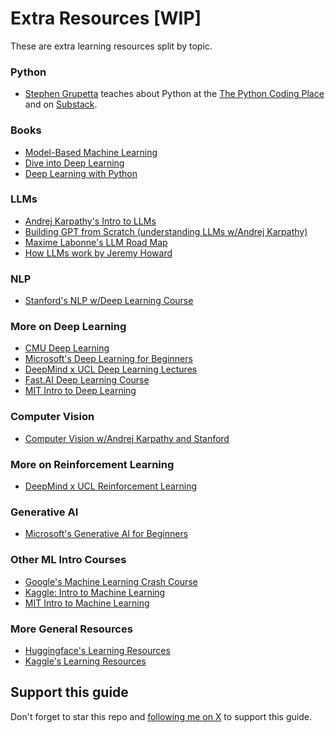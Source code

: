 # Extra Resources [WIP]

These are extra learning resources split by topic.

### Python

* [Stephen Grupetta](https://twitter.com/s_gruppetta_ct) teaches about Python at the [The Python Coding Place](https://thepythoncodingplace.com/) and on [Substack](https://www.thepythoncodingstack.com/).

### Books
* [Model-Based Machine Learning](https://mbmlbook.com/toc.html)
* [Dive into Deep Learning](https://d2l.ai/)
* [Deep Learning with Python](https://www.manning.com/books/deep-learning-with-python-second-edition?a_aid=keras&a_bid=76564dff)
### LLMs

* [Andrej Karpathy's Intro to LLMs](https://www.youtube.com/watch?v=zjkBMFhNj_g)
* [Building GPT from Scratch (understanding LLMs w/Andrej Karpathy)](https://www.youtube.com/watch?v=kCc8FmEb1nY)
* [Maxime Labonne's LLM Road Map](https://github.com/mlabonne/llm-course)
* [How LLMs work by Jeremy Howard](https://x.com/jeremyphoward/status/1707188542768865725?s=20)

### NLP

* [Stanford's NLP w/Deep Learning Course](https://www.youtube.com/playlist?list=PLoROMvodv4rMFqRtEuo6SGjY4XbRIVRd4)

### More on Deep Learning

* [CMU Deep Learning](https://www.youtube.com/playlist?list=PLp-0K3kfddPxRmjgjm0P1WT6H-gTqE8j9)
* [Microsoft's Deep Learning for Beginners](https://microsoft.github.io/Data-Science-For-Beginners/#/)
* [DeepMind x UCL Deep Learning Lectures](https://www.youtube.com/playlist?list=PLqYmG7hTraZDVH599EItlEWsUOsJbAodm)
* [Fast.AI Deep Learning Course](https://course.fast.ai/)
* [MIT Intro to Deep Learning](https://www.youtube.com/playlist?list=PLtBw6njQRU-rwp5__7C0oIVt26ZgjG9NI)

### Computer Vision
* [Computer Vision w/Andrej Karpathy and Stanford](https://www.youtube.com/playlist?list=PL3FW7Lu3i5JvHM8ljYj-zLfQRF3EO8sYv)

### More on Reinforcement Learning
* [DeepMind x UCL Reinforcement Learning](https://www.youtube.com/playlist?list=PLqYmG7hTraZBKeNJ-JE_eyJHZ7XgBoAyb)

### Generative AI
* [Microsoft's Generative AI for Beginners](https://github.com/microsoft/generative-ai-for-beginners?WT.mc_id=academic-105485-koreyst)

### Other ML Intro Courses
* [Google's Machine Learning Crash Course](https://developers.google.com/machine-learning/crash-course/ml-intro)
* [Kaggle: Intro to Machine Learning](https://www.kaggle.com/learn/intro-to-machine-learning)
* [MIT Intro to Machine Learning](https://openlearninglibrary.mit.edu/courses/course-v1:MITx+6.036+1T2019/about)

### More General Resources
* [Huggingface's Learning Resources](https://huggingface.co/learn)
* [Kaggle's Learning Resources](https://www.kaggle.com/learn)

## Support this guide

Don't forget to star this repo and [following me on X](https://x.com/loganthorneloe) to support this guide.